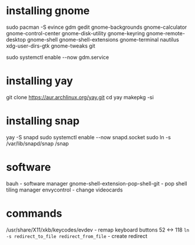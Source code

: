 # installing gnome

sudo pacman -S evince gdm gedit gnome-backgrounds gnome-calculator gnome-control-center gnome-disk-utility gnome-keyring gnome-remote-desktop gnome-shell gnome-shell-extensions gnome-terminal nautilus xdg-user-dirs-gtk gnome-tweaks git

sudo systemctl enable --now gdm.service

# installing yay
git clone https://aur.archlinux.org/yay.git
cd yay
makepkg -si

# installing snap
yay -S snapd
sudo systemctl enable --now snapd.socket
sudo ln -s /var/lib/snapd/snap /snap

# software
bauh - software manager
gnome-shell-extension-pop-shell-git - pop shell tiling manager
envycontrol - change videocards

# commands
/usr/share/X11/xkb/keycodes/evdev - remap keyboard buttons 52 <-> 118
`ln -s redirect_to_file redirect_from_file` -  create redirect
